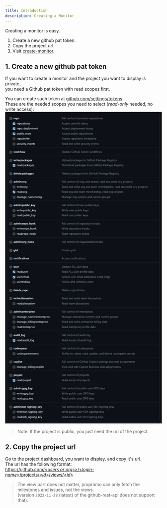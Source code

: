 ```yaml
---
title: Introduction
description: Creating a Monitor
---
```


Creating a monitor is easy.  

1. Create a new github pat token.
2. Copy the project url.
3. Visit [create-monitor](https://propromo.duckdns.org/create-monitor).

## 1. Create a new github pat token

If you want to create a monitor and the project you want to display is private,  
you need a Github pat token with read scopes first.  

You can create such token at [github.com/settings/tokens](https://github.com/settings/tokens).  
These are the needed scopes you need to select (*read-only* needed, no write access):  
![classic-token-scope](../../../assets/classic-token-scopes.png)

> Note: If the project is public, you just need the url of the project.  

## 2. Copy the project url

Go to the project dashboard, you want to display, and copy it's url.  
The url has the following format:  
[https://github.com/<*users or orgs*>/<*login-name*>/projects/<*id*>/views/<*id*>](https://github.com/orgs/propromo-software/projects/1/views/6)

> The view part does not matter, propromo can only fetch the milestones and issues, not the views.  
> (version `2022-11-28` (latest) of the github-rest-api does not support that).
